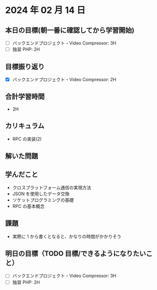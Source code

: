 # 2024 年 02 月 14 日

## 本日の目標(朝一番に確認してから学習開始)

- [ ] バックエンドプロジェクト・Video Compressor: 3H
- [ ] 独習 PHP: 2H

## 目標振り返り

- [x] バックエンドプロジェクト・Video Compressor: 2H

## 合計学習時間

- 2H

## カリキュラム

- RPC の実装(2)

## 解いた問題

## 学んだこと

- クロスプラットフォーム通信の実現方法
- JSON を使用したデータ交換
- ソケットプログラミングの基礎
- RPC の基本概念

## 課題

- 実際に 1 から書くとなると、かなりの時間がかかりそう

## 明日の目標（TODO 目標/できるようになりたいこと）

- [ ] バックエンドプロジェクト・Video Compressor: 3H
- [ ] 独習 PHP: 2H
